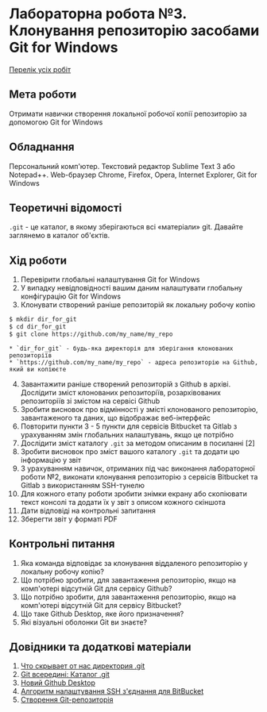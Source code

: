 # Лабораторна робота №3. Клонування репозиторію засобами Git for Windows

[Перелік усіх робіт](README.md)

## Мета роботи

Отримати навички створення локальної робочої копії репозиторію за допомогою Git for Windows

## Обладнання

Персональний комп'ютер. Текстовий редактор Sublime Text 3 або Notepad++. Web-браузер Chrome, Firefox, Opera, Internet Explorer, Git for Windows

## Теоретичні відомості

`.git` - це каталог, в якому зберігаються всі «матеріали» git. Давайте заглянемо в каталог об'єктів.

## Хід роботи

1.  Перевірити глобальні налаштування Git for Windows
2.  У випадку невідповідності вашим даним налаштувати глобальну конфігурацію Git for Windows
3.  Клонувати створений раніше репозиторій як локальну робочу копію
```bash   
$ mkdir dir_for_git
$ cd dir_for_git
$ git clone https://github.com/my_name/my_repo				
```
	* `dir_for_git` - будь-яка директорія для зберігання клонованих репозиторіїв
	* `https://github.com/my_name/my_repo` - адреса репозиторію на Github, який ви копіюєте
4.  Завантажити раніше створений репозиторій з Github в архіві. Дослідити зміст клонованих репозиторіїв, розархівованих репозиторіїв зі змістом на сервісі Github
5.  Зробити висновок про відмінності у змісті клонованого репозиторію, завантаженого та даних, що відображає веб-інтерфейс
6.  Повторити пункти 3 - 5 пункти для сервісів Bitbucket та Gitlab з урахуванням змін глобальних налаштувань, якщо це потрібно
7.  Дослідити зміст каталогу `.git` за методом описаним в посиланні \[2\]
8.  Зробити висновок про зміст вашого каталогу `.git` та додати цю інформацію у звіт
9.  З урахуванням навичок, отриманих під час виконання лабораторної роботи №2, виконати клонування репозиторію з  сервісів Bitbucket та Gitlab з використанням SSH-тунелю
9.  Для кожного етапу роботи зробити знімки екрану або скопіювати текст консолі та додати їх у звіт з описом кожного скіншота
10.  Дати відповіді на контрольні запитання
11.  Зберегти звіт у форматі PDF

## Контрольні питання

1.  Яка команда відповідає за клонування віддаленого репозиторію у локальну робочу копію?
2.  Що потрібно зробити, для завантаження репозиторію, якщо на комп'ютері відсутній Git для сервісу Github?
3.  Що потрібно зробити, для завантаження репозиторію, якщо на комп'ютері відсутній Git для сервісу Bitbucket?
4.  Що таке Github Desktop, яке його призначення?
5.  Які візуальні оболонки Git ви знаєте?

## Довідники та додаткові матеріали

1.  [Что скрывает от нас директория .git](https://habr.com/ru/post/143079/)
2.  [Git всередині: Каталог .git](https://githowto.com/uk/git_internals_git_directory)
3.  [Новий Github Desktop](https://o7planning.org/ru/10283/using-github-with-github-desktop#:~:text=GitHub%20Desktop%20это%20визуальный%20инструмент,%3A%2F%2Fdesktop.github.com%2F)
4.  [Алгоритм налаштування SSH з'єднання для BitBucket](https://support.atlassian.com/bitbucket-cloud/docs/set-up-an-ssh-key/)
5.  [Створення Git-репозиторія](https://git-scm.com/book/uk/v2/%D0%9E%D1%81%D0%BD%D0%BE%D0%B2%D0%B8-Git-%D0%A1%D1%82%D0%B2%D0%BE%D1%80%D0%B5%D0%BD%D0%BD%D1%8F-Git-%D1%80%D0%B5%D0%BF%D0%BE%D0%B7%D0%B8%D1%82%D0%BE%D1%80%D1%96%D1%8F)

